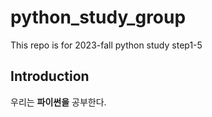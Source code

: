 # python_study_group
This repo is for 2023-fall python study step1-5

## Introduction
우리는 **파이썬을** 공부한다.
